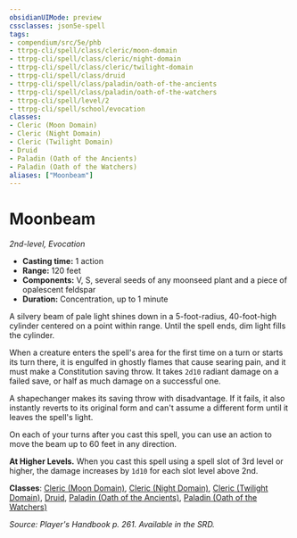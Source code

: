 ```yaml
---
obsidianUIMode: preview
cssclasses: json5e-spell
tags:
- compendium/src/5e/phb
- ttrpg-cli/spell/class/cleric/moon-domain
- ttrpg-cli/spell/class/cleric/night-domain
- ttrpg-cli/spell/class/cleric/twilight-domain
- ttrpg-cli/spell/class/druid
- ttrpg-cli/spell/class/paladin/oath-of-the-ancients
- ttrpg-cli/spell/class/paladin/oath-of-the-watchers
- ttrpg-cli/spell/level/2
- ttrpg-cli/spell/school/evocation
classes:
- Cleric (Moon Domain)
- Cleric (Night Domain)
- Cleric (Twilight Domain)
- Druid
- Paladin (Oath of the Ancients)
- Paladin (Oath of the Watchers)
aliases: ["Moonbeam"]
---
```

# Moonbeam
*2nd-level, Evocation*  

- **Casting time:** 1 action
- **Range:** 120 feet
- **Components:** V, S, several seeds of any moonseed plant and a piece of opalescent feldspar
- **Duration:** Concentration, up to 1 minute

A silvery beam of pale light shines down in a 5-foot-radius, 40-foot-high cylinder centered on a point within range. Until the spell ends, dim light fills the cylinder.

When a creature enters the spell's area for the first time on a turn or starts its turn there, it is engulfed in ghostly flames that cause searing pain, and it must make a Constitution saving throw. It takes `2d10` radiant damage on a failed save, or half as much damage on a successful one.

A shapechanger makes its saving throw with disadvantage. If it fails, it also instantly reverts to its original form and can't assume a different form until it leaves the spell's light.

On each of your turns after you cast this spell, you can use an action to move the beam up to 60 feet in any direction.

**At Higher Levels.** When you cast this spell using a spell slot of 3rd level or higher, the damage increases by `1d10` for each slot level above 2nd.

**Classes**: [Cleric (Moon Domain)](/3-Mechanics/CLI/classes/cleric-moon-domain-tdcsr.md), [Cleric (Night Domain)](/3-Mechanics/CLI/classes/cleric-night-domain-hwcs.md), [Cleric (Twilight Domain)](/3-Mechanics/CLI/classes/cleric-twilight-domain-tce.md), [Druid](/3-Mechanics/CLI/classes/druid.md), [Paladin (Oath of the Ancients)](/3-Mechanics/CLI/classes/paladin-oath-of-the-ancients.md), [Paladin (Oath of the Watchers)](/3-Mechanics/CLI/classes/paladin-oath-of-the-watchers-tce.md)

*Source: Player's Handbook p. 261. Available in the SRD.*
